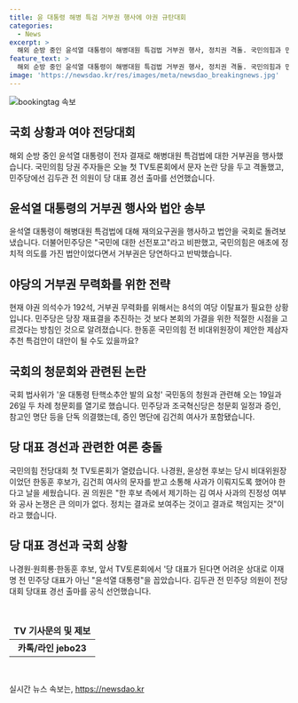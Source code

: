 ```yaml
---
title: 윤 대통령 해병 특검 거부권 행사에 야권 규탄대회
categories:
  - News
excerpt: >
  해외 순방 중인 윤석열 대통령이 해병대원 특검법 거부권 행사, 정치권 격돌. 국민의힘과 민주당 갈등, 국회 상황 분석. 국민의힘 전당대회 TV토론회에서의 논란과 김두관 전 의원의 당 대표 경선 출마 선언. 국회 법사위 윤 대통령 탄핵소추안 청문회 계획. 국민의힘 후보들의 대표 선거 시장 공세와 이재명 전 대표와의 대결 전망 등을 전문가들과 함께 분석한다.
feature_text: >
  해외 순방 중인 윤석열 대통령이 해병대원 특검법 거부권 행사, 정치권 격돌. 국민의힘과 민주당 갈등, 국회 상황 분석. 국민의힘 전당대회 TV토론회에서의 논란과 김두관 전 의원의 당 대표 경선 출마 선언. 국회 법사위 윤 대통령 탄핵소추안 청문회 계획. 국민의힘 후보들의 대표 선거 시장 공세와 이재명 전 대표와의 대결 전망 등을 전문가들과 함께 분석한다.
image: 'https://newsdao.kr/res/images/meta/newsdao_breakingnews.jpg'
---
```


<p><img src="https://newsdao.kr/res/images/meta/newsdao_breakingnews.jpg" alt="bookingtag 속보" /></p>

<h2 data-ke-size="size26">국회 상황과 여야 전당대회</h2>

<p data-ke-size="size16">해외 순방 중인 윤석열 대통령이 전자 결재로 해병대원 특검법에 대한 거부권을 행사했습니다. 국민의힘 당권 주자들은 오늘 첫 TV토론회에서 문자 논란 당을 두고 격돌했고, 민주당에선 김두관 전 의원이 당 대표 경선 출마를 선언했습니다.</p>

<h2 data-ke-size="size24">윤석열 대통령의 거부권 행사와 법안 송부</h2>

<p data-ke-size="size16">윤석열 대통령이 해병대원 특검법에 대해 재의요구권을 행사하고 법안을 국회로 돌려보냈습니다. 더불어민주당은 "국민에 대한 선전포고"라고 비판했고, 국민의힘은 애초에 정치적 의도를 가진 법안이었다면서 거부권은 당연하다고 반박했습니다.</p>

<h2 data-ke-size="size24">야당의 거부권 무력화를 위한 전략</h2>

<p data-ke-size="size16">현재 야권 의석수가 192석, 거부권 무력화를 위해서는 8석의 여당 이탈표가 필요한 상황입니다. 민주당은 당장 재표결을 추진하는 것 보다 본회의 가결을 위한 적절한 시점을 고르겠다는 방침인 것으로 알려졌습니다. 한동훈 국민의힘 전 비대위원장이 제안한 제삼자 추천 특검안이 대안이 될 수도 있을까요?</p>

<h2 data-ke-size="size24">국회의 청문회와 관련된 논란</h2>

<p data-ke-size="size16">국회 법사위가 '윤 대통령 탄핵소추안 발의 요청' 국민동의 청원과 관련해 오는 19일과 26일 두 차례 청문회를 열기로 했습니다. 민주당과 조국혁신당은 청문회 일정과 증인, 참고인 명단 등을 단독 의결했는데, 증인 명단에 김건희 여사가 포함됐습니다.</p>

<h2 data-ke-size="size24">당 대표 경선과 관련한 여론 충돌</h2>

<p data-ke-size="size16">국민의힘 전당대회 첫 TV토론회가 열렸습니다. 나경원, 윤상현 후보는 당시 비대위원장이었던 한동훈 후보가, 김건희 여사의 문자를 받고 소통해 사과가 이뤄지도록 했어야 한다고 날을 세웠습니다. 권 의원은 "한 후보 측에서 제기하는 김 여사 사과의 진정성 여부와 공사 논쟁은 큰 의미가 없다. 정치는 결과로 보여주는 것이고 결과로 책임지는 것"이라고 했습니다.</p>

<h2 data-ke-size="size24">당 대표 경선과 국회 상황</h2>

<p data-ke-size="size16">나경원·원희룡·한동훈 후보, 앞서 TV토론회에서 '당 대표가 된다면 어려운 상대로 이재명 전 민주당 대표가 아닌 "윤석열 대통령"을 꼽았습니다. 김두관 전 민주당 의원이 전당대회 당대표 경선 출마를 공식 선언했습니다.</p>

<p data-ke-size="size16">&nbsp;</p>

<table>
    <thead>
        <tr>
            <td style="text-align: center; height: 17px;"><b>TV 기사문의 및 제보</b></td>
        </tr>
    </thead>
    <tbody>
        <tr>
            <td style="text-align: center; height: 17px;"><b>카톡/라인 jebo23</b></td>
        </tr>
    </tbody>
</table>

<p data-ke-size="size16">&nbsp;</p>
실시간 뉴스 속보는, <a href="https://newsdao.kr" rel="dofollow">https://newsdao.kr</a>


